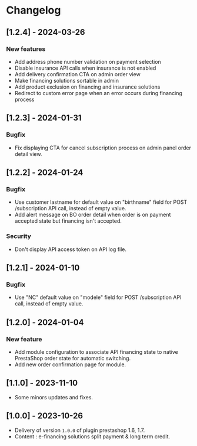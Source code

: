 # Changelog

## [1.2.4] - 2024-03-26
### New features
- Add address phone number validation on payment selection
- Disable insurance API calls when insurance is not enabled
- Add delivery confirmation CTA on admin order view
- Make financing solutions sortable in admin
- Add product exclusion on financing and insurance solutions
- Redirect to custom error page when an error occurs during financing process

## [1.2.3] - 2024-01-31
### Bugfix
- Fix displaying CTA for cancel subscription process on admin panel order detail view.

## [1.2.2] - 2024-01-24
### Bugfix
- Use customer lastname for default value on "birthname" field for POST /subscription API call, instead of empty value.
- Add alert message on BO order detail when order is on payment accepted state but financing isn't accepted.
### Security
- Don't display API access token on API log file.

## [1.2.1] - 2024-01-10
### Bugfix
- Use "NC" default value on "modele" field for POST /subscription API call, instead of empty value.

## [1.2.0] - 2024-01-04
### New feature
- Add module configuration to associate API financing state to native PrestaShop order state for automatic switching.
- Add new order confirmation page for module.

## [1.1.0] - 2023-11-10
- Some minors updates and fixes. 

## [1.0.0] - 2023-10-26
- Delivery of version `1.0.0` of plugin prestashop 1.6, 1.7.
- Content : e-financing solutions split payment & long term credit.

